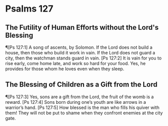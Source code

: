 # Psalms 127

## The Futility of Human Efforts without the Lord's Blessing
¶[Ps 127:1] A song of ascents, by Solomon. If the Lord does not build a house, then those who build it work in vain. If the Lord does not guard a city, then the watchman stands guard in vain.
[Ps 127:2] It is vain for you to rise early, come home late, and work so hard for your food. Yes, he provides for those whom he loves even when they sleep.

## The Blessing of Children as a Gift from the Lord
¶[Ps 127:3] Yes, sons are a gift from the Lord, the fruit of the womb is a reward.
[Ps 127:4] Sons born during one’s youth are like arrows in a warrior’s hand.
[Ps 127:5] How blessed is the man who fills his quiver with them! They will not be put to shame when they confront enemies at the city gate.

